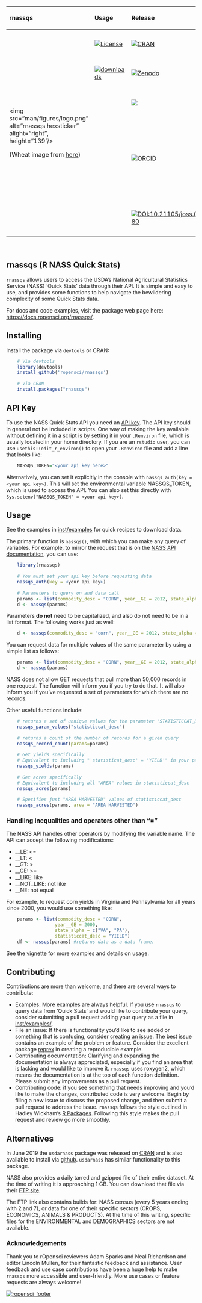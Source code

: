 <!-- README.md is generated from README.Rmd. Please edit that file -->

<table class="table">

<thead>

<tr class="header">

<th align="left">

rnassqs

</th>

<th align="left">

Usage

</th>

<th align="left">

Release

</th>

<th align="left">

Development

</th>

</tr>

</thead>

<tbody>

<tr class="odd">

<td rowspan="5" font-size="xx-small">

\<img src=“man/figures/logo.png” alt=“rnassqs hexsticker”
alight=“right”, height=“139”/\>

(Wheat image from
[here](https://www.flickr.com/photos/53018729@N00/2669034542))

</td>

<td align="left">

<a href="http://choosealicense.com/licenses/mit/"><img src="https://img.shields.io/github/license/mashape/apistatus.svg" alt="License"></a>

</td>

<td align="left">

<a href="https://cran.r-project.org/package=rnassqs"><img src="http://www.r-pkg.org/badges/version-last-release/rnassqs" alt="CRAN"></a>

</td>

<td align="left">

<a href="https://github.com/ropensci/rnassqs/commits/master"><img src="https://img.shields.io/badge/last%20change-2019--11--27-brightgreen.svg" alt="Last Change"></a>

</td>

</tr>

<tr class="even">

<td align="left">

<a href="https://CRAN.R-project.org/package=rnassqs"><img src="https://cranlogs.r-pkg.org/badges/rnassqs" alt="downloads"></a>

</td>

<td align="left">

<a href="https://zenodo.org/badge/latestdoi/37335585"><img src="https://zenodo.org/badge/37335585.svg" alt="Zenodo"></a>

</td>

<td align="left">

<a href="https://travis-ci.org/ropensci/rnassqs"><img src="https://travis-ci.org/ropensci/rnassqs.svg?branch=master" alt="Build Status"></a>

</td>

</tr>

<tr class="odd">

<td align="left">

</td>

<td align="left">

<a href="https://github.com/ropensci/onboarding/issues/298" alt="rOpensci reviewed!"><img src="https://badges.ropensci.org/298_status.svg"></a>

</td>

<td align="left">

<a href="https://codecov.io/gh/ropensci/rnassqs"><img src="https://codecov.io/gh/ropensci/rnassqs/branch/master/graph/badge.svg" alt="Coverage Status"></a>

</td>

</tr>

<tr class="even">

<td align="left">

</td>

<td align="left">

<a href="https://orcid.org/0000-0002-3410-3732"><img src="https://img.shields.io/badge/ORCiD-0000--0002--3410--3732-green.svg" alt="ORCID"></a>

</td>

<td align="left">

<a href="https://www.repostatus.org/#active"><img src="https://www.repostatus.org/badges/latest/active.svg" alt="Project Status: Active – The project has reached a stable, usable state and is being actively developed." /></a>

</td>

</tr>

<tr class="even">

<td align="left">

</td>

<td align="left">

<a style="border-width:0" href="https://doi.org/10.21105/joss.01880">
<img src="https://joss.theoj.org/papers/10.21105/joss.01880/status.svg" alt="DOI:10.21105/joss.01880" >
</a>

</td>

<td align="left">

<a href="https://www.tidyverse.org/lifecycle/#maturing"><img src="https://img.shields.io/badge/lifecycle-maturing-blue.svg" alt="Project Status: Maturing." /></a>

</td>

</tr>

</tbody>

</table>

<br>

## rnassqs (R NASS Quick Stats)

`rnassqs` allows users to access the USDA’s National Agricultural
Statistics Service (NASS) ‘Quick Stats’ data through their API. It is
simple and easy to use, and provides some functions to help navigate the
bewildering complexity of some Quick Stats data.

For docs and code examples, visit the package web page here:
<https://docs.ropensci.org/rnassqs/>.

## Installing

Install the package via `devtools` or CRAN:

``` r
    # Via devtools
    library(devtools)
    install_github('ropensci/rnassqs')
    
    # Via CRAN
    install.packages("rnassqs")
```

## API Key

To use the NASS Quick Stats API you need an [API
key](http://quickstats.nass.usda.gov/api). The API key should in general
not be included in scripts. One way of making the key available without
defining it in a script is by setting it in your `.Renviron` file, which
is usually located in your home directory. If you are an `rstudio` user,
you can use `usethis::edit_r_environ()` to open your `.Renviron` file
and add a line that looks like:

``` r
    NASSQS_TOKEN="<your api key here>"
```

Alternatively, you can set it explicitly in the console with
`nassqs_auth(key = <your api key>)`. This will set the environmental
variable NASSQS\_TOKEN, which is used to access the API. You can also
set this directly with `Sys.setenv("NASSQS_TOKEN" = <your api key>)`.

## Usage

See the examples in [inst/examples](inst/examples) for quick recipes to
download data.

The primary function is `nassqs()`, with which you can make any query of
variables. For example, to mirror the request that is on the [NASS API
documentation](http://quickstats.nass.usda.gov/api), you can use:

``` r
    library(rnassqs)
    
    # You must set your api key before requesting data
    nassqs_auth(key = <your api key>)
    
    # Parameters to query on and data call
    params <- list(commodity_desc = "CORN", year__GE = 2012, state_alpha = "VA")
    d <- nassqs(params)
```

Parameters **do not** need to be capitalized, and also do not need to be
in a list format. The following works just as well:

``` r
    d <- nassqs(commodity_desc = "corn", year__GE = 2012, state_alpha = "va")
```

You can request data for multiple values of the same parameter by using
a simple list as follows:

``` r
    params <- list(commodity_desc = "CORN", year__GE = 2012, state_alpha = c("VA", "WA"))
    d <- nassqs(params)
```

NASS does not allow GET requests that pull more than 50,000 records in
one request. The function will inform you if you try to do that. It will
also inform you if you’ve requested a set of parameters for which there
are no records.

Other useful functions include:

``` r
    # returns a set of unnique values for the parameter "STATISTICCAT_DESC"
    nassqs_param_values("statisticcat_desc")
    
    # returns a count of the number of records for a given query
    nassqs_record_count(params=params)
    
    # Get yields specifically
    # Equivalent to including "'statisticat_desc' = 'YIELD'" in your parameter list. 
    nassqs_yields(params)
    
    # Get acres specifically
    # Equivalent to including all "AREA" values in statisticcat_desc
    nassqs_acres(params)
    
    # Specifies just "AREA HARVESTED" values of statisticcat_desc
    nassqs_acres(params, area = "AREA HARVESTED")
```

### Handling inequalities and operators other than “=”

The NASS API handles other operators by modifying the variable name. The
API can accept the following modifications:

  - \_\_LE: \<=
  - \_\_LT: \<
  - \_\_GT: \>
  - \_\_GE: \>=
  - \_\_LIKE: like
  - \_\_NOT\_LIKE: not like
  - \_\_NE: not equal

For example, to request corn yields in Virginia and Pennsylvania for all
years since 2000, you would use something like:

``` r
    params <- list(commodity_desc = "CORN", 
                  year__GE = 2000, 
                  state_alpha = c("VA", "PA"), 
                  statisticcat_desc = "YIELD")
    df <- nassqs(params) #returns data as a data frame.
```

See the
[vignette](https://docs.ropensci.org/rnassqs/articles/rnassqs.html) for
more examples and details on usage.

## Contributing

Contributions are more than welcome, and there are several ways to
contribute:

  - Examples: More examples are always helpful. If you use `rnassqs` to
    query data from ‘Quick Stats’ and would like to contribute your
    query, consider submitting a pull request adding your query as a
    file in
    [inst/examples/](https://github.com/ropensci/rnassqs/tree/master/inst/examples).
  - File an issue: If there is functionality you’d like to see added or
    something that is confusing, consider [creating an
    issue](https://github.com/ropensci/rnassqs/issues/new). The best
    issue contains an example of the problem or feature. Consider the
    excellent package [reprex](https://github.com/tidyverse/reprex) in
    creating a reproducible example.
  - Contributing documentation: Clarifying and expanding the
    documentation is always appreciated, especially if you find an area
    that is lacking and would like to improve it. `rnassqs` uses
    roxygen2, which means the documentation is at the top of each
    function definition. Please submit any improvements as a pull
    request.
  - Contributing code: if you see something that needs improving and
    you’d like to make the changes, contributed code is very welcome.
    Begin by filing a new issue to discuss the proposed change, and then
    submit a pull request to address the issue. `rnassqs` follows the
    style outlined in Hadley Wickham’s [R
    Packages](http://r-pkgs.had.co.nz/style.html). Following this style
    makes the pull request and review go more smoothly.

## Alternatives

In June 2019 the `usdarnass` package was released on
[CRAN](https://cran.r-project.org/package=usdarnass) and is also
available to install via [github](https://github.com/rdinter/usdarnass).
`usdarnass` has similar functionality to this package.

NASS also provides a daily tarred and gzipped file of their entire
dataset. At the time of writing it is approaching 1 GB. You can download
that file via their [FTP site](ftp://ftp.nass.usda.gov/quickstats).

The FTP link also contains builds for: NASS census (every 5 years ending
with 2 and 7), or data for one of their specific sectors (CROPS,
ECONOMICS, ANIMALS & PRODUCTS). At the time of this writing, specific
files for the ENVIRONMENTAL and DEMOGRAPHICS sectors are not available.

### Acknowledgements

Thank you to rOpensci reviewers Adam Sparks and Neal Richardson and
editor Lincoln Mullen, for their fantastic feedback and assistance. User
feedback and use case contributions have been a huge help to make
`rnassqs` more accessible and user-friendly. More use cases or feature
requests are always welcome\!

[![ropensci\_footer](https://ropensci.org/public_images/ropensci_footer.png)](https://ropensci.org)
